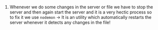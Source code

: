 1) Whenever we do some changes in the server or file we have to stop the server and then again start the server and it is a very hectic process so to fix it we use `nodemon` -> It is an utility which automatically restarts the server whenever it detects any changes in the file! 
